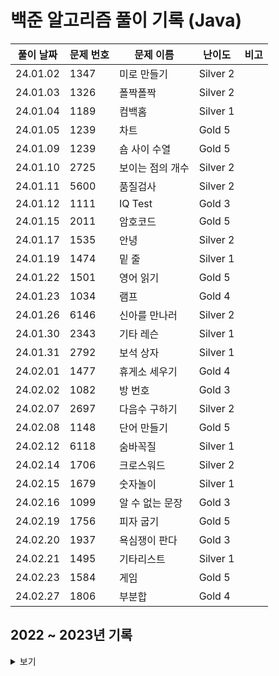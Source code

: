 # 백준 알고리즘 풀이 기록 (Java)

| 풀이 날짜    | 문제 번호 | 문제 이름               | 난이도        | 비고 |
|----------|-------|---------------------|------------| --- |
| 24.01.02 | 1347  | 미로 만들기              | Silver 2   | |
| 24.01.03 | 1326  | 폴짝폴짝                 | Silver 2   | |
| 24.01.04 | 1189  | 컴백홈                  | Silver 1   | |
| 24.01.05 | 1239  | 차트                    | Gold 5     | |
| 24.01.09 | 1239  | 숌 사이 수열             | Gold 5     | |
| 24.01.10 | 2725  | 보이는 점의 개수          | Silver 2   | |
| 24.01.11 | 5600  | 품질검사                 | Silver 2   | |
| 24.01.12 | 1111  | IQ Test                | Gold 3     | |
| 24.01.15 | 2011  | 암호코드                 | Gold 5     | |
| 24.01.17 | 1535  | 안녕                    | Silver 2   | |
| 24.01.19 | 1474  | 밑 줄                   | Silver 1   | |
| 24.01.22 | 1501  | 영어 읽기                | Gold 5     | |
| 24.01.23 | 1034  | 램프                    | Gold 4     | |
| 24.01.26 | 6146  | 신아를 만나러             | Silver 2   | |
| 24.01.30 | 2343  | 기타 레슨                | Silver 1   | |
| 24.01.31 | 2792  | 보석 상자                | Silver 1   | |
| 24.02.01 | 1477  | 휴게소 세우기             | Gold 4     | |
| 24.02.02 | 1082  | 방 번호                  | Gold 3     | |
| 24.02.07 | 2697  | 다음수 구하기             | Silver 2   | |
| 24.02.08 | 1148  | 단어 만들기               | Gold 5     | |
| 24.02.12 | 6118  | 숨바꼭질                  | Silver 1   | |
| 24.02.14 | 1706  | 크로스워드                | Silver 2   | |
| 24.02.15 | 1679  | 숫자놀이                  | Silver 1   | |
| 24.02.16 | 1099  | 알 수 없는 문장            | Gold 3     | |
| 24.02.19 | 1756  | 피자 굽기                 | Gold 5     | |
| 24.02.20 | 1937  | 욕심쟁이 판다              | Gold 3     | |
| 24.02.21 | 1495  | 기타리스트                | Silver 1   | |
| 24.02.23 | 1584  | 게임                    | Gold 5     | |
| 24.02.27 | 1806  | 부분합                   | Gold 4     | |


## 2022 ~ 2023년 기록
<details>
<summary>보기</summary>

| 풀이 날짜    | 문제 번호 | 문제 이름               | 난이도        | 비고 |
|----------|-------|---------------------|------------| --- |
| 22.01.26 | 14503 | 로봇 청소기              | Gold 5     | |
| 22.03.25 | 7569  | 토마토                 | Gold 5     | |
| 22.03.25 | 20057 | 마법사 상어와 토네이도        | Gold 3     | |
| 22.06.13 | 1260  | DFS와 BFS            | Silver 2   | 재풀이 |
| 22.06.14 | 1012  | 유기농 배추              | Silver 2   | |
| 22.06.14 | 16236 | 아기 상어               | Gold 3     | |
| 22.06.15 | 12865 | 평범한 배낭              | Gold 5     | |
| 22.06.16 | 1655  | 가운데를 말해요            | Gold 2     | |
| 22.06.17 | 3197  | 백조의 호수              | Platinum 5 | 시간 초과 → 메모리 초과 |
| 22.06.20 | 2933  | 미네랄                 | Gold 2     | |
| 22.06.21 | 2579  | 계단 오르기              | Silver 3   | |
| 22.06.22 | 2667  | 단지번호붙이기             | Silver 1   | |
| 22.06.23 | 8983  | 사냥꾼                 | Gold 4     | |
| 22.06.27 | 13460 | 구슬 탈출 2             | Gold 1     | |
| 22.06.28 | 1753  | 최단경로                | Gold 4     | |
| 22.06.29 | 1697  | 숨바꼭질                | Silver 1   | |
| 22.06.29 | 12851 | 숨바꼭질 2              | Gold 4     | |
| 22.06.29 | 13549 | 숨바꼭질 3              | Gold 5     | |
| 22.06.30 | 13305 | 주유소                 | Silver 4   | |
| 22.07.01 | 1976  | 여행 가자               | Gold 4     | |
| 22.07.04 | 3190  | 뱀                   | Gold 4     | |
| 22.07.05 | 2468  | 안전 영역               | Silver 1   | |
| 22.07.06 | 14499 | 주사위 굴리기             | Gold 4     | |
| 22.07.07 | 1010  | 다리 놓기               | Silver 5   | |
| 22.07.11 | 14889 | 스타트와 링크             | Silver 2   | |
| 22.07.12 | 17298 | 오큰수                 | Gold 4     | |
| 22.07.13 | 6087  | 레이저 통신              | Gold 3     | |
| 22.07.14 | 4991  | 로봇 청소기              | Gold 2     | |
| 22.07.18 | 7579  | 앱                   | Gold 3     | |
| 22.07.19 | 1269  | 대칭 차집합              | Silver 3   | |
| 22.07.20 | 11286 | 절댓값 힙               | Silver 1   | |
| 22.07.21 | 6549  | 히스토그램에서 가장 큰 직사각형   | Platinum 5 | 시간 초과 |
| 22.07.22 | 1431  | 시리얼 번호              | Silver 3   | |
| 22.07.22 | 1461  | 도서관                 | Gold 5     | |
| 22.07.25 | 2606  | 바이러스                | Silver 3   | |
| 22.07.26 | 9372  | 상근이의 여행             | Silver 4   | |
| 22.07.26 | 1197  | 최소 스패닝 트리           | Gold 4     | |
| 22.07.27 | 2164  | 카드2                 | Silver 4   | |
| 22.07.28 | 1717  | 집합의 표현              | Gold 4     | |
| 22.08.01 | 1766  | 문제집                 | Gold 2     | |
| 22.08.02 | 4195  | 친구 네트워크             | Gold 2     | |
| 22.08.04 | 1245  | 농장 관리               | Gold 5     | |
| 22.08.05 | 1103  | 게임                  | Gold 2     | |
| 22.08.05 | 1300  | K번째 수               | Gold 2     | [풀이](https://st-lab.tistory.com/281) 참조 |
| 22.08.08 | 7682  | 틱택토                 | Gold 5     | |
| 22.08.09 | 11659 | 구간 합 구하기 4          | Silver 3   | |
| 22.08.09 | 11660 | 구간 합 구하기 5          | Silver 1   | |
| 22.08.10 | 1188  | 음식 평론가              | Gold 4     | |
| 22.08.12 | 1405  | 미친 로봇               | Gold 5     | |
| 22.08.15 | 1941  | 소문난 칠공주             | Gold 3     | |
| 22.08.16 | 2869  | 달팽이는 올라가고 싶다        | Silver 5   | |
| 22.08.16 | 2206  | 벽 부수고 이동하기          | Gold 4     | |
| 22.08.17 | 9663  | N-Queen             | Gold 4     | |
| 22.08.19 | 1074  | Z                   | Silver 1   | |
| 22.08.22 | 11057 | 오르막 수               | Silver 1   | |
| 22.08.23 | 2096  | 내려가기                | Gold 5     | |
| 22.08.25 | 2660  | 회장뽑기                | Gold 5     | |
| 22.08.26 | 1374  | 강의실                 | Gold 5     | |
| 22.08.29 | 2573  | 빙산                  | Gold 4     | |
| 22.08.30 | 18405 | 경쟁적 전염              | Gold 5     | |
| 22.08.31 | 2643  | 색종이 올려 놓기           | Gold 4     | |
| 22.09.01 | 2230  | 수 고르기               | Gold 5     | |
| 22.09.02 | 14719 | 빗물                  | Gold 5     | |
| 22.09.06 | 2252  | 줄 세우기               | Gold 3     | |
| 22.09.06 | 11562 | 백양로 브레이크            | Gold 3     | |
| 22.09.08 | 14567 | 선수과목 (Prerequisite) | Gold 5     | |
| 22.09.13 | 1240  | 노드 사이의 거리           | Gold 5     | 플로이드 와샬 풀이 → 인접리스트 풀이 |
| 22.09.14 | 1194  | 달이 차오른다, 가자.        | Gold 1     | |
| 22.09.15 | 14395 | 4연산                 | Gold 5     | |
| 22.09.16 | 5430  | AC                  | Gold 5     | |
| 22.09.19 | 1253  | 좋다                  | Gold 4     | 완탐 풀이 → 투 포인터 풀이 |
| 22.09.21 | 10814 | 나이순 정렬              | Silver 5   | |
| 22.09.21 | 11866 | 요세푸스 문제 0           | Silver 5   | |
| 22.09.22 | 1654  | 랜선 자르기              | Silver 2   | |
| 22.09.23 | 1874  | 스택 수열               | Silver 2   | |
| 22.09.23 | 1929  | 소수 구하기              | Silver 3   | |
| 22.09.23 | 1966  | 프린터 큐               | Silver 3   | |
| 22.09.23 | 2108  | 통계학                 | Silver 3   | |
| 22.09.26 | 2805  | 나무 자르기              | Silver 2   | 연관 문제 : 1654, 10816 |
| 22.09.27 | 4949  | 균형잡힌 세상             | Silver 4   | |
| 22.09.27 | 10773 | 제로                  | Silver 4   | |
| 22.09.27 | 18111 | 마인크래프트              | Silver 2   | |
| 22.09.29 | 1003  | 피보나치 함수             | Silver 3   | |
| 22.09.29 | 1620  | 나는야 포켓몬 마스터 이다솜     | Silver 4   | |
| 22.09.29 | 1764  | 듣보잡                 | Silver 4   | |
| 22.09.29 | 1927  | 최소 힙                | Silver 2   | |
| 22.09.30 | 2630  | 색종이 만들기             | Silver 2   | |
| 22.10.01 | 11724 | 연결 요소의 개수           | Silver 2   | |
| 22.10.05 | 11279 | 최대 힙                | Silver 2   | |
| 22.10.06 | 18870 | 좌표 압축               | Silver 2   | |
| 22.10.13 | 1676  | 팩토리얼 0의 개수          | Silver 5   | |
| 22.10.14 | 2178  | 미로 탐색               | Silver 1   | |
| 22.10.17 | 1107  | 리모컨                 | Gold 5     | |
| 22.10.18 | 11403 | 경로 찾기               | Silver 1   | |
| 22.10.19 | 16928 | 뱀과 사다리 게임           | Gold 5     | |
| 22.10.21 | 7662  | 이중 우선순위 큐           | Gold 4     | |
| 22.10.31 | 9465  | 스티커                 | Silver 1   | |
| 22.11.02 | 17626 | Four Squares        | Silver 3   | |
| 22.11.03 | 1780  | 종이의 개수              | Silver 2   | |
| 22.11.04 | 14500 | 테트로미노               | Gold 4     | |
| 22.11.05 | 16953 | A -> B              | Silver 2   | |
| 22.11.07 | 17070 | 파이프 옮기기 1           | Gold 5     | |
| 22.11.09 | 9019  | DSLR                | Gold 4     | |
| 22.11.14 | 5525  | IOIOI               | Silver 1   | |
| 22.11.15 | 1629  | 곱셈                  | Silver 1   | |
| 22.11.16 | 11657 | 타임머신                | Gold 4     | |
| 22.11.17 | 11725 | 트리의 부모 찾기           | Silver 2   | |
| 22.11.18 | 1059  | 좋은 구간               | Silver 4   | |
| 22.11.19 | 14938 | 서강그라운드              | Gold 4     | |
| 22.11.21 | 1238  | 파티                  | Gold 3     | |
| 22.11.22 | 1167  | 트리의 지름              | Gold 2     | [참조 사이트](https://blog.myungwoo.kr/112) |
| 22.11.23 | 1865  | 웜홀                  | Gold 3     | |
| 22.11.24 | 1049  | 기타줄                 | Silver 4   | |
| 22.11.25 | 1967  | 트리의 지름              | Gold 4     | |
| 22.11.29 | 9251  | LCS                 | Gold 5     | |
| 22.12.01 | 9252  | LCS 2               | Gold 4     | |
| 22.12.05 | 1991  | 트리 순회               | Silver 1   | |
| 22.12.08 | 2638  | 치즈                  | Gold 3     | |
| 22.12.13 | 9935  | 문자열 폭발              | Gold 4     | |
| 22.12.15 | 1803  | 무술 연습               | Gold 3     | |
| 22.12.20 | 1916  | 최소비용 구하기            | Gold 5     | |
| 22.12.22 | 11054 | 가장 긴 바이토닉 부분 수열     | Gold 4     | |
| 22.12.26 | 1309  | 동물원                 | Silver 1   | |
| 23.01.01 | 3273  | 두 수의 합              | Silver 3   | |
| 23.01.02 | 10844 | 쉬운 계단 수             | Silver 1   | |
| 23.01.03 | 10819 | 차이를 최대로             | Silver 2   | |
| 23.01.04 | 1912  | 연속합                 | Silver 2   | |
| 23.01.05 | 2559  | 수열                  | Silver 3   | |
| 23.01.06 | 2407  | 조합                  | Silver 3   | |
| 23.01.09 | 1504  | 특정한 최단 경로           | Gold 4     | |
| 23.01.10 | 15652 | N과 M (4)            | Silver 3   | |
| 23.01.11 | 15654 | N과 M (5)            | Silver 3   | |
|          | 15657 | N과 M (8)            | Silver 3   | |
| 23.01.12 | 11779 | 최소비용 구하기 2          | Gold 3     | |
| 23.01.13 | 5639  | 이진 검색 트리            | Gold 5     | |
| 23.01.16 | 2448  | 별 찍기 - 11           | Gold 4     | |
| 23.01.17 | 1918  | 후위 표기식              | Gold 2     | |
| 23.01.18 | 15663 | N과 M (9)            | Silver 2   | |
| 23.01.20 | 2583  | 영역 구하기              | Silver 1   | |
| 23.01.23 | 14501 | 퇴사                  | Silver 3   | |
| 23.01.24 | 1946  | 신입 사원               | Silver 1   | |
| 23.01.25 | 11000 | 강의실 배정              | Gold 5     | |
| 23.01.26 | 11497 | 통나무 건너뛰기            | Silver 1   | |
| 23.01.27 | 14244 | 트리 만들기              | Silver 4   | |
|          | 13116 | 30번                 | Silver 4   | |
|          | 9934  | 완전 이진 트리            | Silver 1   | |
| 23.01.30 | 1068  | 트리                  | Gold 5     | |
| 23.01.31 | 15903 | 카드 합체 놀이            | Silver 1   | |
| 23.02.01 | 15681 | 트리와 쿼리              | Gold 5     | | 
| 23.02.02 | 1783  | 병든 나이트              | Silver 3   | |
| 23.02.03 | 14888 | 연산자 끼워넣기            | Silver 1   | |
| 23.02.06 | 1325  | 효율적인 해킹             | Silver 1   | |
| 23.02.07 | 16918 | 봄버맨                 | Silver 1   | |
| 23.02.08 | 1713  | 후보 추천하기             | Silver 1   | |
| 23.02.09 | 20056 | 마법사 상어와 파이어볼        | Gold 4     | |
| 23.02.10 | 1926  | 그림                  | Silver 1   | |
| 23.02.13 | 11052 | 카드 구매하기             | Silver 1   | |
| 23.02.16 | 12891 | DNA 비밀번호            | Silver 2   | |
| 23.02.20 | 2467  | 용액                  | Gold 5     | |
| 23.02.23 | 19236 | 청소년 상어              | Gold 2     | |
| 23.02.27 | 2887  | 행성 터널               | Platinum 5 | 시간 초과 |
| 23.02.27 | 11060 | 점프 점프               | Silver 2   | |
| 23.03.02 | 2210  | 숫자판 점프              | Silver 2   | |
| 23.03.06 | 2225  | 합분해                 | Gold 5     | |
| 23.03.09 | 17391 | 무한부스터               | Silver 1   | |
| 23.03.13 | 12931 | 두 배 더하기             | Gold 5     | |
| 23.03.17 | 2470  | 두 용액                | Gold 5     | |
| 23.03.20 | 11578 | 팀원 모집               | Gold 5     | |
| 23.03.24 | 1922  | 네트워크 연결             | Gold 4     | |
| 23.03.28 | 3020  | 개똥벌레                | Gold 5     | |
| 23.03.30 | 2293  | 동전 1                | Gold 5     | |
| 23.04.03 | 2166  | 다각형의 면적             | Gold 5     | |
| 23.04.06 | 1062  | 가르침                 | Gold 4     | |
| 23.04.11 | 6603  | 로또                  | Silver 2   | |
| 23.04.14 | 4948  | 베르트랑 공준             | Silver 2   | |
|          | 2504  | 괄호의 값               | Silver 1   | |
|          | 16434 | 드래곤 앤 던전            | Gold 4   | |
| 23.04.17 | 15666 | N과 M (12)           | Silver 2   | |
| 23.04.21 | 20040 | 사이클 게임              | Gold 4   | |
| 23.04.24 | 9466  | 텀 프로젝트             | Gold 3     | |
| 23.04.28 | 17086 | 아기 상어 2             | Silver 2     | |
| 23.05.01 | 1743  | 음식물 피하기             | Silver 1   | |
| 23.05.04 | 1799  | 비숍                   | Gold 1   | |
| 23.05.10 | 17404 | RGB거리 2              | Gold 4   | |
| 23.05.12 | 12852 | 1로 만들기 2             | Silver 1   | |
| 23.05.15 | 16724 | 피리 부는 사나이             | Gold 3   | |
| 23.05.18 | 10971 | 외판원 순회 2             | Silver 2   | |
| 23.05.24 | 1058  | 친구                    | Silver 2   | |
| 23.05.26 | 1699  | 제곱수의 합              | Silver 2   | DP로 개선 가능 |
| 23.05.30 | 5397  | 키로거                    | Silver 2   | |
| 23.06.02 | 9020  | 골드바흐의 추측             | Silver 2   | |
| 23.06.05 | 2004  | 조합 0의 개수             | Silver 2   | |
| 23.06.06 | 27172 | 수 나누기 게임             | Gold 5   | |
| 23.06.09 | 15988 | 1, 2, 3 더하기 3         | Silver 2   | |
| 23.06.12 | 20303 | 할로윈의 양아치            | Gold 3   | |
| 23.06.13 | 18352 | 특정 거리의 도시 찾기      | Silver 2  | |
| 23.06.15 | 9184  | 신나는 함수 실행          | Silver 2  | |
| 23.06.19 | 11048 | 이동하기                 | Silver 2  | |
| 23.06.21 | 2529  | 부등호                   | Silver 1  | |
| 23.06.22 | 5567  | 결혼식                   | Silver 2  | |
| 23.06.26 | 2075  | N번째 큰 수              | Silver 2  | |
| 23.06.28 | 1024  | 수열의 합                | Silver 2  | |
| 23.06.30 | 1965  | 상자넣기                | Silver 2  | |
| 23.07.03 | 2531  | 회전 초밥                | Silver 1   | |
| 23.07.05 | 1182  | 부분수열의 합             | Silver 2   | |
| 23.07.07 | 24479 | 알고리즘 수업 - 깊이 우선 탐색 1 | Silver 2   | |
| 23.07.10 | 1206  | 사람의 수                 | Silver 2   | |
| 23.07.12 | 1446  | 지름길                   | Silver 1   | |
| 23.07.17 | 1360  | 되돌리기                 | Gold 5     | |
| 23.07.19 | 1339  | 단어 수학                | Gold 4     | |
| 23.07.21 | 17503 | 맥주 축제                | Silver 1  | |
| 23.07.24 | 2885  | 초콜릿 식사              | Silver 2  | |
| 23.07.26 | 17615 | 볼 모으기                | Silver 1  | |
| 23.07.27 | 16206 | 롤케이크                | Silver 1  | |
| 23.07.28 | 1052  | 물병                     | Silver 1  | IllegalArgument 발생 후 해결 |
| 23.07.31 | 1041  | 주사위                   | Gold 5   | |
| 23.08.01 | 14940 | 쉬운 최단거리            | Silver 1  | |
| 23.08.02 | 16937 | 두 스티커                 | Silver 3  | |
| 23.08.07 | 10164 | 격자상의 경로             | Silver 1  | |
| 23.08.09 | 12789 | 도키도키 간식드리미        | Silver 3  | |
| 23.08.11 | 1105  | 팔                     | Silver 1  | |
| 23.08.14 | 15973 | 두 박스                 | Silver 1  | |
| 23.08.16 | 2512  | 예산                    | Silver 2  | |
| 23.08.18 | 2023  | 신기한 소수              | Gold 5    | |
| 23.08.21 | 1500  | 최대 곱                   | Silver 2  | |
| 23.08.24 | 27968 | 사사의 사차원 사탕 봉지      | Silver 2  | |
| 23.08.31 | 4358  | 생태학                  | Silver 2  | |
| 23.09.21 | 2170  | 선 긋기                  | Gold 5   | |
| 23.10.11 | 1021  | 회전하는 큐               | Silver 3  | |
| 23.10.24 | 13164 | 행복 유치원               | Gold 5   | |
| 23.10.31 | 1138  | 한 줄로 서기              | Silver 2  | |
| 23.11.14 | 1106  | 호텔                    | Gold 5   | |
| 23.11.15 | 1080  | 행렬                    | Silver 1  | |
| 23.11.22 | 1276  | PLATFORME              | Silver 1  | |
| 23.11.27 | 1900  | 레슬러                   | Silver 2  | |
| 23.12.04 | 1005  | ACM Craft              | Gold 3  | |
| 23.12.05 | 1083  | 소트                    | Gold 5  | |
| 23.12.07 | 2257  | 화학식량                 | Silver 2  | |
| 23.12.11 | 2078  | 무한이진트리              | Silver 2  | |
| 23.12.12 | 2823  | 유턴 싫어                | Silver 2  | |
| 23.12.14 | 1599  | 민식어                  | Gold 5  | |
| 23.12.21 | 1553  | 도미노 찾기              | Gold 5  | |
</details>